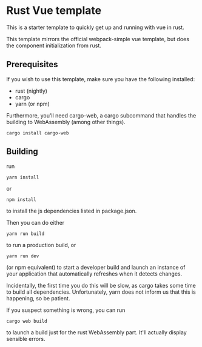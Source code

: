 # Rust Vue template
This is a starter template to quickly get up and running with vue in rust.

This template mirrors the official webpack-simple vue template, but does
the component initialization from rust.

## Prerequisites
If you wish to use this template, make sure you have the following installed:
- rust (nightly)
- cargo
- yarn (or npm)

Furthermore, you'll need cargo-web, a cargo subcommand that handles the building to WebAssembly (among other things).

    cargo install cargo-web

## Building
run

    yarn install
    
or

    npm install
    
to install the js dependencies listed in package.json.

Then you can do either

    yarn run build
    
to run a production build, or

    yarn run dev
    
(or npm equivalent) to start a developer build and launch an instance of your application that automatically refreshes when it detects changes.

Incidentally, the first time you do this will be slow, as cargo takes some time to build all dependencies. Unfortunately, yarn does not inform us that this is happening, so be patient.

If you suspect something is wrong, you can run

    cargo web build
    
to launch a build just for the rust WebAssembly part. It'll actually display sensible errors.
